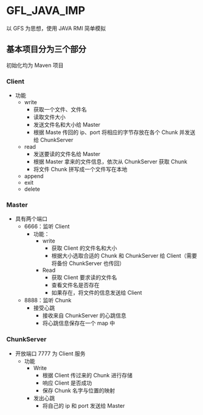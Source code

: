 # GFL_JAVA_IMP

以 GFS 为思想，使用 JAVA RMI 简单模拟

## 基本项目分为三个部分

初始化均为 Maven 项目

### Client

- 功能
  - write
    - 获取一个文件、文件名
    - 读取文件大小
    - 发送文件名和大小给 Master
    - 根据 Maste 传回的 ip、port 将相应的字节存放在各个 Chunk 并发送给 ChunkServer
  - read
    - 发送要读的文件名给 Master
    - 根据 Master 拿来的文件信息，依次从 ChunkServer 获取 Chunk
    - 将文件 Chunk 拼写成一个文件写在本地
  - append
  - exit
  - delete

### Master

- 具有两个端口
  - 6666：监听 Client
    - 功能：
      - write
        - 获取 Client 的文件名和大小
        - 根据大小选取合适的 Chunk 和 ChunkServer 给 Client（需要将备份 ChunkServer 也传回）
      - Read
        - 获取 Client 要求读的文件名
        - 查看文件名是否存在
        - 如果存在，将文件的信息发送给 Client
  - 8888：监听 Chunk
    - 接受心跳
      - 接收来自 ChunkServer 的心跳信息
      - 将心跳信息保存在一个 map 中

### ChunkServer

- 开放端口 7777 为 Client 服务
  - 功能
    - Write
      - 根据 Client 传过来的 Chunk 进行存储
      - 响应 Client 是否成功
      - 保存 Chunk 名字与位置的映射
    - 发出心跳
      - 将自己的 ip 和 port 发送给 Master
